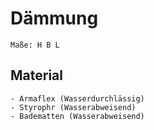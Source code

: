 # Dämmung
    Maße: H B L

## Material
	- Armaflex (Wasserdurchlässig)
	- Styrophr (Wasserabweisend)
	- Badematten (Wasserabweisend)
